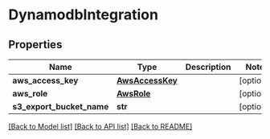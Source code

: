 # DynamodbIntegration


## Properties
Name | Type | Description | Notes
------------ | ------------- | ------------- | -------------
**aws_access_key** | [**AwsAccessKey**](AwsAccessKey.md) |  | [optional] 
**aws_role** | [**AwsRole**](AwsRole.md) |  | [optional] 
**s3_export_bucket_name** | **str** |  | [optional] 

[[Back to Model list]](../README.md#documentation-for-models) [[Back to API list]](../README.md#documentation-for-api-endpoints) [[Back to README]](../README.md)


